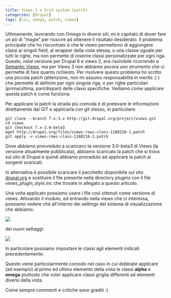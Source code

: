 ```yaml
---
title: Views 3 e Grid system (patch)
categories: [drupal]
tags: [css, omega, patch, views]
---
```

Ultimamente, lavorando con Omega in diversi siti, mi è capitato di dover fare un pò di "magie" per riuscire ad ottenere il risultato desiderato. Il problema principale che ho riscontrato è che le views permettono di aggiungere classi ai singoli field, al wrapper della vista stessa, o una classe uguale per tutti le righe, ma non permette di inserire classi personalizzate per ogni riga. Questo, nelal versione per Drupal 6 e views 2, era risolvibile ricorrendo a [Semantic Views](http://drupal.org/project/semanticviews), ma per Views 3 non abbiamo ancora uno strumento che ci permette di fare quanto richiesto. Per risolvere questo problema ho scritto una piccola patch (attenzione, non mi assumo responsabilità in merito :) ) che permette di definire per ogni singola riga, o per righe particolari (prima/ultima, pari/dispari) delle classi specifiche. Vediamo come applicare questa patch e come funziona.
<!--break-->
Per applicare la patch la strada più comoda è di prelevare le informazioni direttamente dal GIT e applicarla con git stesso, in particolare:
~~~language-bash
git clone --branch 7.x-3.x http://git.drupal.org/project/views.git
cd views
git checkout 7.x-3.0-beta3
wget http://drupal.org/files/views-rows-class-1188216-1.patch
git apply -v views-rows-class-1188216-1.patch
~~~

Dove abbiamo provveduto a scaricarci la versione 3.0-beta3 di Views (la versione attualmente pubblicata), abbiamo scaricato la patch che si trova sul sito di Drupal e quindi abbiamo proceduto ad applicare la patch ai sorgenti scaricati.

In alternativa è possibile scaricare il pacchetto disponibile sul sito [drupal.org](http://drupal.org/projects/views) e sostituire il file presente nella directory _plugins_ con il file _views_plugin_style.inc_ che trovate in allegato a questo articolo.

Una volta applicato possiamo usare i file così ottenuti come versione di views. Attivando il modulo, ed entrando nella views che ci interessa, possiamo vedere che all'interno dei settings del sistema di visualizzazione che abbiamo:

![](/images/posts/views-grid/test_patch_views_png_75354.png)

dei nuovi settaggi:

![](/images/posts/views-grid/demo_png_12355.png)

In particolare possiamo impostare le classi agli elementi indicati precedentemente.

Questo viene particolarmente comodo nel caso in cui dobbiate applicare (ad esempio) al primo ed ultimo elemento della vista le classi **alpha** e **omega** piuttosto che voler applicare classi griglia differenti ad elementi diversi della vista.

Come sempre commenti e critiche sono graditi :)
